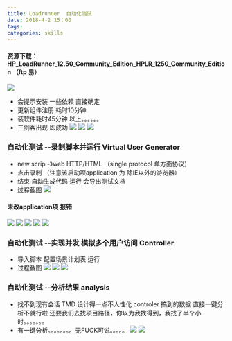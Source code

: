 ```yaml
---
title: Loadrunner  自动化测试
date: 2018-4-2 15：00
tags:   
categories: skills
---
```




#### 资源下载：HP_LoadRunner_12.50_Community_Edition_HPLR_1250_Community_Edition （ftp 易）
![](http://oxz3x2njl.bkt.clouddn.com/2018-04-03_192528.png)
- 会提示安装 一些依赖 直接确定
- 更新组件注册 耗时10分钟
- 装软件耗时45分钟 以上。。。。。。
- 三剑客出现 即成功
![](http://oyj1fkfcr.bkt.clouddn.com/2018-04-03_195502.png)
![](http://oxz3x2njl.bkt.clouddn.com/2018-04-03_195812.png)
![](http://oxz3x2njl.bkt.clouddn.com/2018-04-03_201200.png)

### 自动化测试 --录制脚本并运行  Virtual User Generator
- new scrip -》web HTTP/HTML  （single protocol 单方面协议）
- 点击录制 （注意该启动项application 为 除IE以外的游览器）
- 结束 自动生成代码 运行 会导出测试文档
- 过程截图
![](http://oyj1fkfcr.bkt.clouddn.com/2018-04-03_212218.png)
#### 未改application项 报错
![](http://oyj1fkfcr.bkt.clouddn.com/2018-04-03_222051.png)
![](http://oyj1fkfcr.bkt.clouddn.com/2018-04-03_212130.png)
![](http://oyj1fkfcr.bkt.clouddn.com/2018-04-03_222223.png)
![](http://oyj1fkfcr.bkt.clouddn.com/2018-04-03_222433.png)
![](http://oyj1fkfcr.bkt.clouddn.com/2018-04-03_222038.png)

### 自动化测试 --实现并发 模拟多个用户访问  Controller
- 导入脚本   配置场景计划表  运行
- 过程截图
![](http://oyj1fkfcr.bkt.clouddn.com/2018-04-03_225300.png)
![](http://oyj1fkfcr.bkt.clouddn.com/2018-04-03_230004.png)
![](http://oyj1fkfcr.bkt.clouddn.com/2018-04-03_224954.png)

### 自动化测试 --分析结果  analysis
- 找不到现有会话 TMD 设计得一点不人性化 controler 搞到的数据 直接一键分析不就行啦  还要我们去找项目路径，你以为我找得到，我找了半个小时。。。。。。。
- 有一键分析。。。。。。。。无FUCK可说。。。。。
![](http://oyj1fkfcr.bkt.clouddn.com/2018-04-04_003359.png)
![](http://oyj1fkfcr.bkt.clouddn.com/2018-04-04_003419.png)
